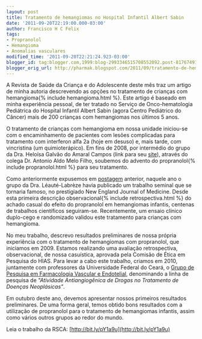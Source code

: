 ```yaml
---
layout: post
title: Tratamento de hemangiomas no Hospital Infantil Albert Sabin
date: '2011-09-20T22:19:00.000-03:00'
author: Francisco H C Felix
tags:
- Propranolol
- Hemangioma
- Anomalias vasculares
modified_time: '2011-09-20T22:21:24.923-03:00'
blogger_id: tag:blogger.com,1999:blog-2993346515708552092.post-8176749146337187314
blogger_orig_url: http://pharmak.blogspot.com/2011/09/tratamento-de-hemangiomas-no-hospital.html
---
```


A Revista de Saúde da Criança e do Adolescente deste mês traz um artigo de minha autoria descrevendo as opções no tratamento de crianças com hemangioma{% include hemangioma.html %}. Este artigo é baseado em minha experiência pessoal, de ter tratado no Serviço de Onco-hematologia Pediátrica do Hospital Infantil Albert Sabin (agora Centro Pediátrico do Câncer) mais de 200 crianças com hemangiomas nos últimos 5 anos. 

O tratamento de crianças com hemangioma em nossa unidade iniciou-se com o encaminhamento de pacientes com lesões complicadas para tratamento com interferon alfa 2a (hoje em desuso) e, mais tarde, com vincristina (um quimioterápico). Em fins de 2008, por intermédio do grupo da Dra. Heloísa Galvão do Amaral Campos (link para seu [site](http://bit.ly/noykB9)), através do colega Dr. Antonio Aldo Melo Filho, soubemos do advento do propranolol{% include propranolol.html %} para seu tratamento. 

Como anteriormente expusemos em [postagem](http://bit.ly/fhcflxEw) anterior, naquele ano o grupo da Dra. Léauté-Labrèze havia publicado um trabalho seminal que se tornaria famoso, no prestigiado New England Journal of Medicine. Desde esta primeira descrição observacional{% include retrospectiva.html %} do achado casual do efeito do propranolol em hemangiomas infantis, centenas de trabalhos científicos seguiram-se. Recentemente, um ensaio clínico duplo-cego e randomizado validou este tratamento para crianças com hemangioma. 

No meu trabalho, descrevo resultados preliminares de nossa própria experiência com o tratamento de hemangiomas com propranolol, que iniciamos em 2009. Estamos realizando uma avaliação retrospectiva, observacional, de nossa casuística, aprovada pela Comisão de Ética em Pesquisa do HIAS. Para levar a cabo este trabalho, criamos em 2010, juntamente com professores da Universidade Federal do Ceará, o [Grupo de Pesquisa em Farmacologia Vascular e Endotelial](http://bit.ly/ozpgQM), denominando a linha de pesquisa de _"Atividade Antiangiogênica de Drogas no Tratamento de Doenças Neoplásicas"_. 

Em outubro deste ano, devemos apresentar nossos primeiros resultados preliminares. De uma forma geral, temos obtido bons resultados com a utilização de propranolol para o tratamento de hemangiomas infantis, assim como vários outros grupos ao redor do mundo. 

Leia o trabalho da RSCA: [http://bit.ly/pY1a9u](http://bit.ly/pY1a9u)
